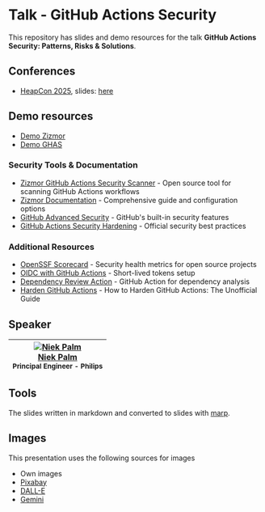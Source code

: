 # Talk - GitHub Actions Security

This repository has slides and demo resources for the talk **GitHub Actions Security: Patterns, Risks & Solutions**.

## Conferences
- [HeapCon 2025](https://heapcon.io/), slides: [here](https://npalm.github.io/github-actions-security-talk/heapcon25/)

## Demo resources

- [Demo Zizmor](https://github.com/codethebuild/gh-actions-security-zizmor)
- [Demo GHAS](https://github.com/codethebuild/gh-actions-security-ghas)

### Security Tools & Documentation
- [Zizmor GitHub Actions Security Scanner](https://github.com/woodruffw/zizmor) - Open source tool for scanning GitHub Actions workflows
- [Zizmor Documentation](https://woodruffw.github.io/zizmor/) - Comprehensive guide and configuration options
- [GitHub Advanced Security](https://docs.github.com/en/get-started/learning-about-github/about-github-advanced-security) - GitHub's built-in security features
- [GitHub Actions Security Hardening](https://docs.github.com/en/actions/security-guides/security-hardening-for-github-actions) - Official security best practices

### Additional Resources
- [OpenSSF Scorecard](https://securityscorecards.dev/) - Security health metrics for open source projects
- [OIDC with GitHub Actions](https://docs.github.com/en/actions/deployment/security-hardening-your-deployments/about-security-hardening-with-openid-connect) - Short-lived tokens setup
- [Dependency Review Action](https://github.com/actions/dependency-review-action) - GitHub Action for dependency analysis
- [Harden GitHub Actions](https://www.wiz.io/blog/github-actions-security-guide) - How to Harden GitHub Actions: The Unofficial Guide

## Speaker

<!-- markdownlint-disable MD013 MD033 -->
| [![Niek Palm](https://avatars.githubusercontent.com/npalm?s=100)<br />Niek Palm](https://github.com/npalm)<br /><sub>Principal Engineer - Philips</sub> |
| :---: |
<!-- markdownlint-enable MD013 MD033 -->

## Tools

The slides written in markdown and converted to slides with [marp](https://marp.app/).

## Images

This presentation uses the following sources for images

- Own images
- [Pixabay](https://pixabay.com/)
- [DALL-E](https://labs.openai.com/)
- [Gemini](https://gemini.google/)
